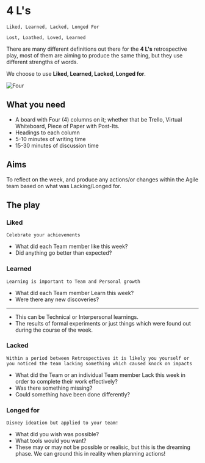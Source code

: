 # 4 L's

```
Liked, Learned, Lacked, Longed For

Lost, Loathed, Loved, Learned
```

There are many different definitions out there for the **4 L's** retrospective play, most of them are aiming to produce the same thing, but they use different strengths of words.

We choose to use **Liked, Learned, Lacked, Longed for**.

![Four](https://media.giphy.com/media/l3V0vxrOHW5zPfd96/giphy.gif)

## What you need
- A board with Four (4) columns on it; whether that be Trello, Virtual Whiteboard, Piece of Paper with Post-Its.
- Headings to each column
- 5-10 minutes of writing time
- 15-30 minutes of discussion time

## Aims
To reflect on the week, and produce any actions/or changes within the Agile team based on what was Lacking/Longed for.

## The play

### Liked

    Celebrate your achievements

- What did each Team member like this week?
- Did anything go better than expected?


### Learned

    Learning is important to Team and Personal growth

- What did each Team member Learn this week?
- Were there any new discoveries?
-------------
- This can be Technical or Interpersonal learnings. 
- The results of formal experiments or just things which were found out during the course of the week.

### Lacked

    Within a period between Retrospectives it is likely you yourself or you noticed the team lacking something which caused knock on impacts

- What did the Team or an individual Team member Lack this week in order to complete their work effectively?
- Was there something missing?
- Could something have been done differently?

### Longed for
    Disney ideation but applied to your team!

- What did you wish was possible?
- What tools would you want?
- These may or may not be possible or realisic, but this is the dreaming phase. We can ground this in reality when planning actions!